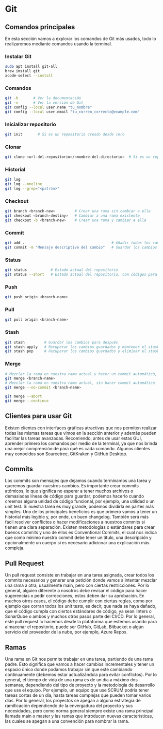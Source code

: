 # Git

## Comandos principales

En esta sección vamos a explorar los comandos de Git más usados, todo lo realizaremos mediante comandos usando la terminal.

### Instalar Git

```bash
sudo apt install git-all
brew install git
xcode-select --install
```

### Comandos

```bash
git -h       # Ver la documentación
git -v       # Ver la versión de Git
git config --local user.name "tu_nombre"
git config --local user.email "tu_correo_correcto@example.com"
```

### Inicializar repositorio

```bash
git init       # Si es un repositorio creado desde cero
```

### Clonar

```bash
git clone <url-del-repositorio>/<nombre-del-directorio>  # Si es un repositorio existente
```

### Historial

```bash
git log
git log --oneline
git log --grep="<patrón>"
```

### Checkout

```bash
git branch <branch-new>         # Crear una rama sin cambiar a ella
git checkout <branch-destiny>   # Cambiar a una rama existente
git checkout -b <branch-new>    # Crear una rama y cambiar a ella
```

### Commit

```bash
git add .                                        # Añadir todos los cambios al área de preparación
git commit -m "Mensaje descriptivo del cambio"   # Guardar los cambios con un mensaje explicativo
```

### Status

```bash
git status           # Estado actual del repositorio
git status --short   # Estado actual del repositorio, con códigos para mostrar el estado
```

### Push

```bash
git push origin <branch-name>
```

### Pull

```bash
git pull origin <branch-name>
```

### Stash

```bash
git stash         # Guardar los cambios para después
git stash apply   # Recuperar los cambios guardados y mantener el stash
git stash pop     # Recuperar los cambios guardados y eliminar el stash
```

### Merge

```bash
# Mezclar la rama en nuestra rama actual y hacer un commit automático, si hay conflictos se resuelven manualmente
git merge <branch-name>
# Mezclar la rama en nuestra rama actual, sin hacer commit automático
git merge --no-commit <branch-name>

git merge --abort
git merge --continue
```

## Clientes para usar Git

Existen clientes con interfaces gráficas atractivas que nos permiten realizar todas las mismas tareas que vimos en la sección anterior y además pueden facilitar las tareas avanzadas. Recomiendo, antes de usar estas GUI, aprender primero los comandos por medio de la terminal, ya que nos brinda una mejor comprensión de para qué es cada comando. Algunos clientes muy conocidos son Sourcetree, GitKraken y GitHub Desktop.

## Commits

Los commits son mensajes que dejamos cuando terminamos una tarea y queremos guardar nuestros cambios. Es importante crear commits atómicos, lo que significa no esperar a tener muchos archivos o demasiadas líneas de código para guardar; podemos hacerlo cuando creemos alguna unidad de código funcional, por ejemplo, una utilidad o un unit test. Si nuestra tarea es muy grande, podemos dividirla en partes más simples. Uno de los principales beneficios es que primero vamos a tener un historial más legible y, por ende, un buen changelog. También será más fácil resolver conflictos o hacer modificaciones a nuestros commits si tienen una clara separación. Existen metodologías o estándares para crear buenos commits y uno de ellos es Conventional Commits, el cual nos indica que como mínimo nuestro commit debe tener un título, una descripción y opcionalmente un cuerpo si es necesario adicionar una explicación más compleja.

## Pull Request

Un pull request consiste en trabajar en una tarea asignada, crear todos los commits necesarios y generar una petición donde vamos a intentar mezclar una rama a otra, usualmente main, pero con ciertas restricciones. Por lo general, alguien diferente a nosotros debe revisar el código para hacer sugerencias o pedir correcciones, estos deben dar su aprobación. En muchos otros casos, el código debe cumplir con ciertas reglas, como por ejemplo que corran todos los unit tests, es decir, que nada se haya dañado, que el código cumpla con ciertos estándares de código, ya sean linters o SonarQube o ambos y muchos otros pasos parte del CI/CD. Por lo general, este pull request lo hacemos desde la plataforma que estemos usando para almacenar el repositorio, puede ser GitHub, GitLab, Bitbucket o algún servicio del proveedor de la nube, por ejemplo, Azure Repos.

## Ramas

Una rama en Git nos permite trabajar en una tarea, partiendo de una rama padre. Esto significa que vamos a hacer cambios incrementales y tener un espacio único donde podamos trabajar sin que esté cambiando continuamente (debemos estar actualizándola para evitar conflictos). Por lo general, el tiempo de vida de una rama es de un día a máximo dos semanas, dependiendo del tipo de proyecto y la metodología de desarrollo que use el equipo. Por ejemplo, un equipo que use SCRUM podría tener tareas cortas de un día, hasta tareas complejas que pueden tomar varios días. Por lo general, los proyectos se apegan a alguna estrategia de ramificación dependiendo de la envergadura del proyecto y sus necesidades, pero como norma general siempre existe una rama principal llamada main o master y las ramas que introducen nuevas características, las cuales se apegan a una convención para nombrar la rama.